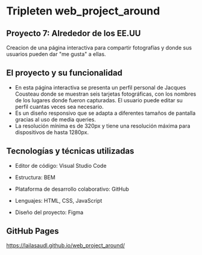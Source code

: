 # Tripleten web_project_around

## Proyecto 7: Alrededor de los EE.UU

Creacion de una página interactiva para compartir fotografías y donde sus usuarios pueden dar "me gusta" a ellas.

## El proyecto y su funcionalidad

- En esta página interactiva se presenta un perfil personal de Jacques Cousteau donde se muestran seis tarjetas fotográficas, con los nombres de los lugares donde fueron capturadas. El usuario puede editar su perfil cuantas veces sea necesario. 
- Es un diseño responsivo que se adapta a diferentes tamaños de pantalla gracias al uso de media queries.
- La resolución mínima es de 320px y tiene una resolución máxima para dispositivos de hasta 1280px.

## Tecnologías y técnicas utilizadas

- Editor de código: Visual Studio Code

- Estructura: BEM

- Plataforma de desarrollo colaborativo: GitHub

- Lenguajes: HTML, CSS, JavaScript

- Diseño del proyecto: Figma

## GitHub Pages

https://lailasaudl.github.io/web_project_around/

